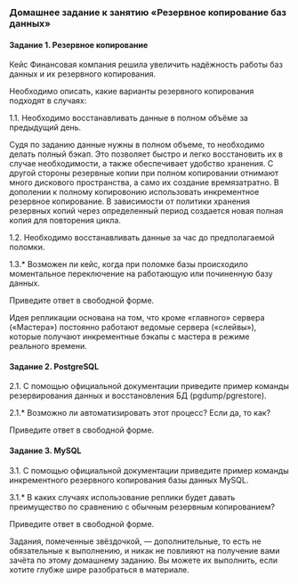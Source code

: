 ### Домашнее задание к занятию «Резервное копирование баз данных»

#### Задание 1. Резервное копирование
Кейс
Финансовая компания решила увеличить надёжность работы баз данных и их резервного копирования.

Необходимо описать, какие варианты резервного копирования подходят в случаях:

1.1. Необходимо восстанавливать данные в полном объёме за предыдущий день.

Судя по заданию данные нужны в полном объеме, то необходимо делать полный бэкап. Это позволяет быстро и легко восстановить их в случае необходимости, а также обеспечивает удобство хранения. С другой стороны резервные копии при полном копировании отнимают много дискового пространства, а само их создание времязатратно. В дополении к полному копировонию использовать инкрементное резервное копирование. В зависимости от политики хранения резервных копий через определенный период создается новая полная копия для повторения цикла.

1.2. Необходимо восстанавливать данные за час до предполагаемой поломки.








1.3.* Возможен ли кейс, когда при поломке базы происходило моментальное переключение на работающую или починенную базу данных.

Приведите ответ в свободной форме.

Идея репликации основана на том, что кроме «главного» сервера («Мастера») постоянно работают ведомые сервера («слейвы»), которые получают инкрементные бэкапы с мастера в режиме реального времени.


#### Задание 2. PostgreSQL
2.1. С помощью официальной документации приведите пример команды резервирования данных и восстановления БД (pgdump/pgrestore).

2.1.* Возможно ли автоматизировать этот процесс? Если да, то как?

Приведите ответ в свободной форме.

#### Задание 3. MySQL
3.1. С помощью официальной документации приведите пример команды инкрементного резервного копирования базы данных MySQL.

3.1.* В каких случаях использование реплики будет давать преимущество по сравнению с обычным резервным копированием?

Приведите ответ в свободной форме.

Задания, помеченные звёздочкой, — дополнительные, то есть не обязательные к выполнению, и никак не повлияют на получение вами зачёта по этому домашнему заданию. Вы можете их выполнить, если хотите глубже шире разобраться в материале.
